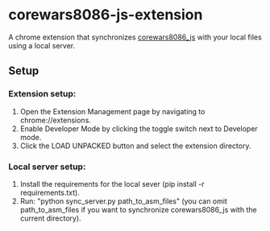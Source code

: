 # corewars8086-js-extension

A chrome extension that synchronizes [corewars8086_js](https://github.com/shooshx/corewars8086_js/) with your local files using a local server.

## Setup

### Extension setup:

1. Open the Extension Management page by navigating to chrome://extensions.
2. Enable Developer Mode by clicking the toggle switch next to Developer mode.
3. Click the LOAD UNPACKED button and select the extension directory.

### Local server setup:

1. Install the requirements for the local sever (pip install -r requirements.txt).
2. Run: "python sync_server.py path_to_asm_files"
   (you can omit path_to_asm_files if you want to synchronize corewars8086_js with the current directory).
